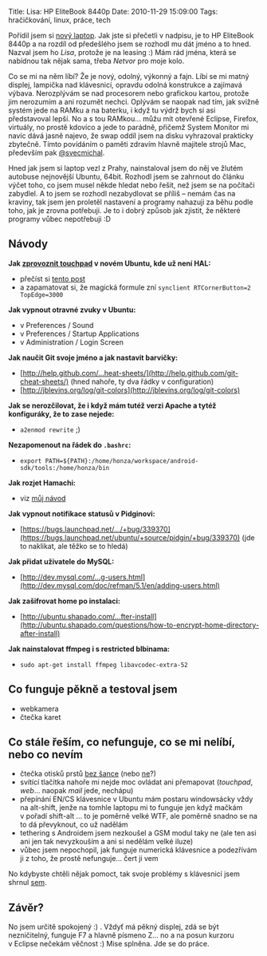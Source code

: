 Title: Lisa: HP EliteBook 8440p
Date: 2010-11-29 15:09:00
Tags: hračičkování, linux, práce, tech

Pořídil jsem si [nový laptop](|filename|2010-10-25_novy-laptop.md). Jak jste si přečetli v nadpisu, je to HP EliteBook 8440p a na rozdíl od předešlého jsem se rozhodl mu dát jméno a to hned. Nazval jsem ho *Lisa*, protože je na leasing :) Mám rád jména, která se nabídnou tak nějak sama, třeba *Netvor* pro moje kolo.

Co se mi na něm líbí? Že je nový, odolný, výkonný a fajn. Líbí se mi matný displej, lampička nad klávesnicí, opravdu odolná konstrukce a zajímavá výbava. Nerozplývám se nad procesorem nebo grafickou kartou, protože jim nerozumím a ani rozumět nechci. Oplývám se naopak nad tím, jak svižně systém jede na RAMku a na baterku, i když tu výdrž bych si asi představoval lepší. No a s tou RAMkou… můžu mít otevřené Eclipse, Firefox, virtuály, no prostě kdovíco a jede to parádně, přičemž System Monitor mi navíc dává jasně najevo, že swap oddíl jsem na disku vyhrazoval prakticky zbytečně. Tímto povídáním o paměti zdravím hlavně majitele strojů Mac, především pak [@svecmichal](http://twitter.com/svecmichal).

Hned jak jsem si laptop vezl z Prahy, nainstaloval jsem do něj ve žlutém autobuse nejnovější Ubuntu, 64bit. Rozhodl jsem se zahrnout do článku výčet toho, co jsem musel někde hledat nebo řešit, než jsem se na počítači zabydlel. A to jsem se rozhodl nezabydlovat se příliš – nemám čas na kraviny, tak jsem jen proletěl nastavení a programy nahazuji za běhu podle toho, jak je zrovna potřebuji. Je to i dobrý způsob jak zjistit, že některé programy vůbec nepotřebuji :D

## Návody

**Jak [zprovoznit touchpad](|filename|2010-11-08_hamachi-na-ubuntu.md) v novém Ubuntu, kde už není HAL:**

-   přečíst si [tento post](http://newyork.ubuntuforums.org/showthread.php?t=1603683)
-   a zapamatovat si, že magická formule zní `synclient RTCornerButton=2 TopEdge=3000`

**Jak vypnout otravné zvuky v Ubuntu:**

-   v Preferences / Sound
-   v Preferences / Startup Applications
-   v Administration / Login Screen

**Jak naučit Git svoje jméno a jak nastavit barvičky:**

-   [http://help.github.com/…heat-sheets/](http://help.github.com/git-cheat-sheets/) (hned nahoře, ty dva řádky v configuration)
-   [http://jblevins.org/log/git-colors](http://jblevins.org/log/git-colors)

**Jak se nerozčilovat, že i když mám tutéž verzi Apache a tytéž konfiguráky, že to zase nejede:**

-   `a2enmod rewrite` ;)

**Nezapomenout na řádek do `.bashrc`:**

-   `export PATH=${PATH}:/home/honza/workspace/android-sdk/tools:/home/honza/bin`

**Jak rozjet Hamachi:**

-   viz [můj návod](|filename|2010-11-08_hamachi-na-ubuntu.md)

**Jak vypnout notifikace statusů v Pidginovi:**

-   [https://bugs.launchpad.net/…/+bug/339370](https://bugs.launchpad.net/ubuntu/+source/pidgin/+bug/339370) (jde to naklikat, ale těžko se to hledá)

**Jak přidat uživatele do MySQL:**

-   [http://dev.mysql.com/…g-users.html](http://dev.mysql.com/doc/refman/5.1/en/adding-users.html)

**Jak zašifrovat home po instalaci:**

-   [http://ubuntu.shapado.com/…fter-install](http://ubuntu.shapado.com/questions/how-to-encrypt-home-directory-after-install)

**Jak nainstalovat ffmpeg i s restricted blbinama:**

-   `sudo apt-get install ffmpeg libavcodec-extra-52`

## Co funguje pěkně a testoval jsem

-   webkamera
-   čtečka karet

## Co stále řeším, co nefunguje, co se mi nelíbí, nebo co nevím

-   čtečka otisků prstů [bez šance](http://twitter.com/#!/littlemaple/status/9233187414740993) (nebo [ne](http://twitter.com/#!/martin_javorek/status/9239350004940800)?)
-   svítící tlačítka nahoře mi nejde moc ovládat ani přemapovat (*touchpad*, *web*… naopak *mail* jede, nechápu)
-   přepínání EN/CS klávesnice v Ubuntu mám postaru windowsácky vždy na alt-shift, jenže na tomhle laptopu mi to funguje jen když mačkám v pořadí shift-alt … to je poměrně velké WTF, ale poměrně snadno se na to dá převyknout, co už nadělám
-   tethering s Androidem jsem nezkoušel a GSM modul taky ne (ale ten asi ani jen tak nevyzkouším a ani si nedělám velké iluze)
-   vůbec jsem nepochopil, jak funguje numerická klávesnice a podezřívám ji z toho, že prostě nefunguje… čert ji vem

No kdybyste chtěli nějak pomoct, tak svoje problémy s klávesnicí jsem shrnul [sem](http://www.linlap.com/wiki/hp+elitebook+8440p#comment_b07fe68646b9dd791d986ad4371c82ef).

## Závěr?

No jsem určitě spokojený :) . Vždyť má pěkný displej, zdá se být nezničitelný, funguje F7 a hlavně písmeno Z… no a na posun kurzoru v Eclipse nečekám věčnost :) Mise splněna. Jde se do práce.
